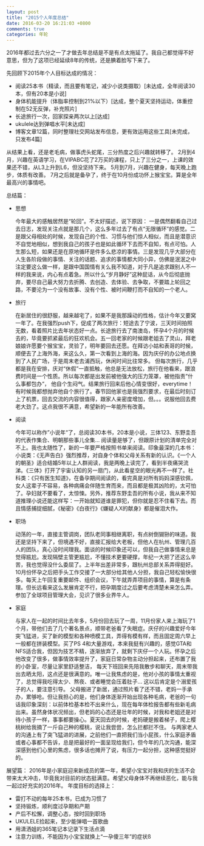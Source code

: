 ```yaml
---
layout: post
title: "2015个人年度总结"
date: 2016-03-20 16:21:03 +0800
comments: true
categories: 年轮
---
```


2016年都过去六分之一了才做去年总结是不是有点太拖延了。我自己都觉得不好意思，但为了这项已经延续8年的传统，还是腆着脸写下来了。

先回顾下2015年个人目标达成的情况：  <!--more-->

-  阅读25本书（精读，而且要有笔记，减少小说类摄取）[未达成，全年阅读30本，但有20本是小说]  
-  身体机能提升（体脂率控制到21%以下）[达成，整个夏天坚持运动，体重控制在52无反弹，补充照片]  
- 长途旅行一次，回家探亲两次以上[达成]
- ukulele达到弹唱水平[未达成]
- 博客文章12篇，同时整理社交网站发布信息，更有效运用这些工具[未完成，只发布4篇]

从结果上看，还是老毛病，做事虎头蛇尾，三分热度之后兴趣就转移了。
2月到4月，兴趣在英语学习，在VIPABC花了2万买的课程，只上了三分之一，上课的效果还不错，从L3上升到L6，但没坚持下来。
5月到7月，兴趣在健身，每天晚上跑步，体质有改善。
7月之后就是备孕了，终于在10月份成功怀上猴宝宝。算是全年最高兴的事情吧。

总结篇：

- 思想

     今年最大的感触居然是“轮回”。不太好描述，说下原因： 一是偶然翻看自己过去日志，发现关注点就是那几个，这么多年过去了有点“无限循环”的感觉。二是跟父母相处的时候，发现自己的个性、习惯与他们惊人相似，而且是潜意识不自觉地相似，想到我自己的孩子也是如此循环下去而不自知，有点可怕。人生那么短，如果还是在原地循环是件多么悲凉的事情。三是发现几乎大部分在人生各阶段做的事情、关注的话题、追求的事情都大同小异，仿佛是泯泯之中注定要这么做一样，是跟中国国情有关么我不知道，对于凡是追求跟别人不一样的我来说，内心有点着急。所以什么“岁月静好”这种屁话，从今后彻底抛弃，要尽自己最大努力去折腾、去创造、去体验、去争取，不要踏上轮回之路，不要沦为一个没有故事、没有个性、被时间鞭打而不自知的一个老人。

- 旅行

     在新居住的很舒服，越来越宅了，如果不是我那躁动的性格，估计今年又要窝一年了。在我强烈push下，促成了两次旅行：短途去了宁波，三天时间拍照无数，看着照片比去年状态好一点。长途旅行去了南澳岛，怀孕4个月的时候去的，毕竟要抓紧最后的狂欢机会。五一回老家的时候跟老姐去了灵山，拜老娘娘许愿要个猴宝宝，灵验了，明年要回去还愿。在拜访小姑和表哥的时候，顺便去了上海外海，来这么久，第一次看到上海的海。因为庆仔的办公地点换到了人民广场，于是周末老去浦西玩，休闲时间比往常多。
     但每次旅行，几乎都是我在安排，庆对“休假”一直抵触，他总是无法放松，旅行在他看来，跟浪费时间是一个性质。所以每次都是出发前被他强大的压力笼罩，被他指责”什么事都包办“， 他自个生闷气。结果旅行回来后他心情变很好，everytime！有时候我都想抛弃他自个旅行了。春节回他家也是我强烈要求，在最后时刻订上了机票，回去交流的内容很值得，跟家人亲密度增加，但。。。说服他回去费老大劲了。这点我很不满意，希望新的一年能所有改善。

- 阅读

     今年可以称作”小说年“了，总阅读30本书，20本是小说，三体123、东野圭吾的代表作集合、明朝那些事儿全集… 阅读量是够了，但跟原计划的清单完全对不上。我也太随性了，新的一年要严格按照书单来阅读。印象最深的几本书：小说类：《无声告白》强烈推荐，对自身个体和父母关系有新的认识。《一个人的朝圣》适合结婚5年以上人群阅读，我是两晚上读完了，看到半夜痛哭流涕。《三体》打开了宇宙认知的另一扇门，从此看星空的眼光再不一样了。社科类：《只有医生知道》，在备孕期间阅读的，看完真是对所有妈妈深感钦佩，女人这辈子不容易，各种病痛会伴随生育而来，而且都是极其凶险的，太可怕了。孕妇就不要看了，太惊悚。另外，推荐东野圭吾的所有小说，我从来不知道推理小说还能这样写：一开始就知道谁是罪犯，但你就是忍不住看下去。而且情感捕捉细腻，《秘密》《白夜行》《嫌疑人X的献身》都是催泪大作。

- 职场

     动荡的一年，直接主管调岗，团队老同事相继离职，有点树倒猢狲的味道。我还是坚持下来了，但境遇不好，直接汇报给大老板，但他人在杭州、管理几百人的团队，真心没时间理我。面谈的时候印象还可以，但我自己做事情来总是觉得尴尬。发现隔壁主管更尴尬，不懂技术更要硬撑，年纪一大把了还这么辛苦，我也觉得没什么委屈了。上半年出差非常多，跟杭州总部关系弄得挺好。10月份怀孕之后把手头工作交接了一大部分给其他人分担，我自己轻松愉快很多。每天上午回复重要邮件、组织会议，下午就弄弄项目的事情，算是有条理。但长远看来这么发展肯定不行，把孕期度过之后要考虑清楚未来怎么弄。
     参加了全球项目管理大会，见识了很多业界牛人。

- 家庭

     与家人在一起的时间比去年多，5月份回去玩了一周，11月份家人来上海玩了1个月，带他们去了几个著名景点，顺带老爸看了失眠症。庆仔的兴趣爱好今年突飞猛进，买了新的模型和各种喷模工具，弄得有模有样，而且固定周六早上一般都在拼装模型。买了PS 4和大量游戏，本来我挺有兴趣的，感觉GTA和NFS适合我，但因为技艺不精，逐渐放弃了，就剩下庆仔一个人玩。怀孕之后他改变了很多，做事情效率提升了，家庭日常杂物主动分担起来，还布置了我的小卧室，尽量让家里舒适整洁， 每天下班回来先陪我散步和聊天，周末带我出去晒太阳，这点还是很满意的。唯一让我焦虑的是，他对小孩的事情太重视了，总觉得我吃得太少、熬夜、或者睡觉会压着肚子… 这以后肯定是个溺爱孩子的人，要注意引导。
     父母搬进了新居，通过照片看了还不错，老妈一手承办，累够呛。但让我担心的是，他们身体逐渐开始出现各种毛病，老爸的一句话我印象深刻：以前体检基本检不出来什么，现在每年体检报告都有些新毛病出来。虽然身体状况频出，但老妈的心态还是壮年的时候，对我和老姐还是对待小孩子一样，事事都要操心。夏天回去的时候，老妈硬是搬着梯子，爬上樱桃树给我摘了一斤自己种的樱桃，说让我尝尝，怎么拦都拦不住。
     与两家老人的沟通上有了突飞猛进的进展，之前他们一直把我们当小屁孩，什么家庭矛盾或者心事都不告诉，总是把最好的一面呈现给我们，但今年的几次沟通，能深深感到他们心里的焦虑，很多话也摊开了说，有压力一起分担，这种感觉挺好的。

展望篇：
2016年是小家庭迎来新成员的第一年，希望小宝宝对我和庆的生活不会带来太大冲击，毕竟我对目前的状态挺满意。希望父母身体不再继续恶化，能与我一起过好充实的2016年。
年度目标的选择上：

- 雷打不动的每年25本书，已成为习惯了
- 坚持锻炼，顺利度过孕期和产期
- 产后不松懈，调整心态，按时回到职场
- UKULELE捡起来，至少能弹唱一首歌曲
- 用潇洒姐的365笔记本记录下生活点滴
- 注意力训练，不能因为小宝宝就换上“一孕傻三年”的症状ß